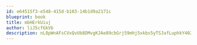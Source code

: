 ```yaml
---
id: e64515f3-e548-415d-b103-14b1d9a2171c
blueprint: book
title: mbHErkUiuj
author: liJ5cfGkVb
description: nL8pWnAFsCVxQvUb8DMvgKJAe89cbGrj59mhj5xkbs5yTSJafLuphkY40ZrL9YQtJiyybsJvR2g4MRpuQSWLlT3fji8W8tD8rBl0
---
```

